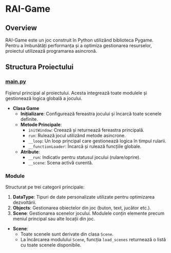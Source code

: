 # RAI-Game

## Overview
RAI-Game este un joc construit în Python utilizând biblioteca Pygame. Pentru a îmbunătăți performanța și a optimiza gestionarea resurselor, proiectul utilizează programarea asincronă.

## Structura Proiectului
### [main.py](main.py)
Fișierul principal al proiectului. Acesta integrează toate modulele și gestionează logica globală a jocului.

- **Clasa Game**
  - **Inițializare**: Configurează fereastra jocului și încarcă toate scenele definite.
  - **Metode Principale**:
    - `initWindow`: Creează și returnează fereastra principală.
    - `run`: Rulează jocul utilizând metode asincrone.
    - `__loop`: Un loop principal care gestionează logica în timpul rularii.
    - `__functionLoader`: Încarcă și rulează funcțiile globale.
  - **Atribute**:
    - `__run`: Indicativ pentru statusul jocului (rulare/oprire).
    - `__scene`: Scena activă curentă.

### Module
Structurat pe trei categorii principale:
1. **DataType**: Tipuri de date personalizate utilizate pentru optimizarea dezvoltării.
2. **Objects**: Gestionarea obiectelor din joc (buton, text, jucător etc.).
3. **Scene**: Gestionarea scenelor jocului. Modulele conțin elemente precum meniul principal sau alte locații din joc.

- **Scene**:
  - Toate scenele sunt derivate din clasa `Scene`.
  - La încărcarea modulului `Scene`, funcția `load_scenes` returnează o listă cu toate scenele disponibile.
